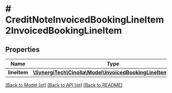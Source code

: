 # # CreditNoteInvoicedBookingLineItem2InvoicedBookingLineItem

## Properties

Name | Type | Description | Notes
------------ | ------------- | ------------- | -------------
**lineItem** | [**\SynergiTech\Cinolla\Model\InvoicedBookingLineItem4LineItem**](InvoicedBookingLineItem4LineItem.md) |  | [optional]

[[Back to Model list]](../../README.md#models) [[Back to API list]](../../README.md#endpoints) [[Back to README]](../../README.md)
